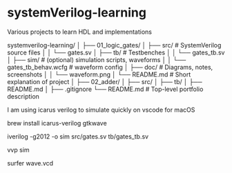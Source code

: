 # systemVerilog-learning
Various projects to learn HDL and implementations

systemverilog-learning/
│
├── 01_logic_gates/
│   ├── src/                # SystemVerilog source files
│   │   └── gates.sv
│   ├── tb/                 # Testbenches
│   │   └── gates_tb.sv
│   ├── sim/                # (optional) simulation scripts, waveforms
│   │   └── gates_tb_behav.wcfg   # waveform config
│   ├── doc/                # Diagrams, notes, screenshots
│   │   └── waveform.png
│   └── README.md           # Short explanation of project
│
├── 02_adder/
│   ├── src/
│   ├── tb/
│   ├── README.md
│
├── .gitignore
└── README.md               # Top-level portfolio description

I am using icarus verilog to simulate quickly on vscode for macOS

brew install icarus-verilog gtkwave

iverilog -g2012 -o sim src/gates.sv tb/gates_tb.sv

vvp sim

surfer wave.vcd